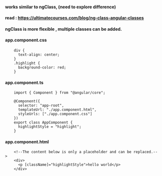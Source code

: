 #### works similar to ngClass, (need to explore difference)

#### read :  https://ultimatecourses.com/blog/ng-class-angular-classes

#### ngClass is more flexible , multiple classes can be added.

#### app.component.css

        div {
          text-align: center;
        }
        .highlight {
          background-color: red;
        }

#### app.component.ts

        import { Component } from "@angular/core";

        @Component({
          selector: "app-root",
          templateUrl: "./app.component.html",
          styleUrls: ["./app.component.css"]
        })
        export class AppComponent {
          highlightStyle = "highlight";
        }


#### app.component.html

        <!--The content below is only a placeholder and can be replaced.-->
        <div>
          <p [className]="highlightStyle">hello world</p>
        </div>
